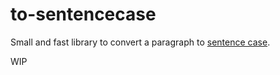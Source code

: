 to-sentencecase
========================================

Small and fast library to convert a paragraph to [sentence case](https://en.wikipedia.org/wiki/Letter_case#Stylistic_or_specialised_usage).

WIP
